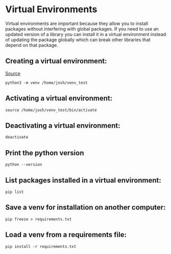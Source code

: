 # Virtual Environments

Virtual environments are important because they allow you to install packages without interfering with global packages. If you need to use an updated version of a library you can install it in a virtual environment instead of updating the package globally which can break other libraries that depend on that package.

## Creating a virtual environment:
[Source](https://docs.python.org/3/library/venv.html#creating-virtual-environments)
```
python3 -m venv /home/josh/venv_test
```

## Activating a virtual environment:
```
source /home/josh/venv_test/bin/activate
```

## Deactivating a virtual environment:
```
deactivate
```

## Print the python version
```
python --version
```

## List packages installed in a virtual environment:
```
pip list
```

## Save a venv for installation on another computer:
```
pip freeze > requirements.txt
```

## Load a venv from a requirements file:
```
pip install -r requirements.txt
```

